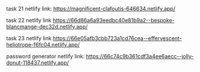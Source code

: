 task 21 netlify link:
https://magnificent-clafoutis-646634.netlify.app/

task 22 netlify link
https://66d86a6a93eedbc40e81b9a2--bespoke-blancmange-dec32d.netlify.app/

task 23 netlify link
https://66e05afb3cbb723a1cd76cea--effervescent-heliotrope-f6fc04.netlify.app/

password generator netlify link:
https://66c74c9b361cdf3a4ee6aecc--jolly-donut-118437.netlify.app/
